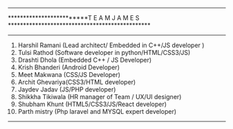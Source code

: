 -------------------------------------------------------------------------------------------


*************************T E A M  J A M E S  ***********************************************



--------------------------------------------------------------------------------------------
1) Harshil Ramani (Lead architect/ Embedded in C++/JS developer )
2) Tulsi Rathod (Software developer in python/HTML/CSS3/JS)
3) Drashti Dhola (Embedded C++ / JS Developer)
4) Krish Bhanderi (Android Developer)
5) Meet Makwana (CSS/JS Developer)
6) Archit Ghevariya(CSS3/HTML developer)
7) Jaydev Jadav (JS/PHP developer)
8) Shikkha Tikiwala (HR manager of Team / UX/UI designer)
9) Shubham Khunt (HTML5/CSS3/JS/React developer)
10) Parth mistry (Php laravel and MYSQL expert developer)
-------------------------------------------------------------------------------------------
